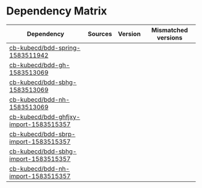 # Dependency Matrix

Dependency | Sources | Version | Mismatched versions
---------- | ------- | ------- | -------------------
[cb-kubecd/bdd-spring-1583511942](https://github.com/cb-kubecd/bdd-spring-1583511942.git) |  | []() | 
[cb-kubecd/bdd-gh-1583513069](https://github.com/cb-kubecd/bdd-gh-1583513069.git) |  | []() | 
[cb-kubecd/bdd-sbhg-1583513069](https://github.com/cb-kubecd/bdd-sbhg-1583513069.git) |  | []() | 
[cb-kubecd/bdd-nh-1583513069](https://github.com/cb-kubecd/bdd-nh-1583513069.git) |  | []() | 
[cb-kubecd/bdd-ghfjxy-import-1583515357](https://github.com/cb-kubecd/bdd-ghfjxy-import-1583515357.git) |  | []() | 
[cb-kubecd/bdd-sbrp-import-1583515357](https://github.com/cb-kubecd/bdd-sbrp-import-1583515357.git) |  | []() | 
[cb-kubecd/bdd-sbhg-import-1583515357](https://github.com/cb-kubecd/bdd-sbhg-import-1583515357.git) |  | []() | 
[cb-kubecd/bdd-nh-import-1583515357](https://github.com/cb-kubecd/bdd-nh-import-1583515357.git) |  | []() | 
